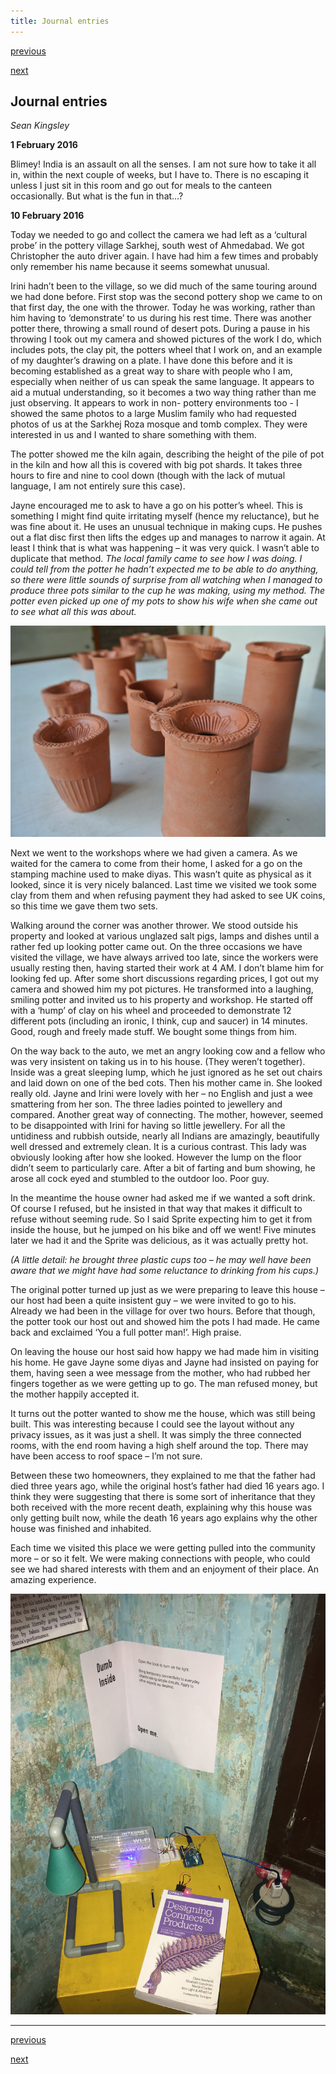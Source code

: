 ```yaml
---
title: Journal entries
---
```


<div id="nav">
  <p class="alignleft"><a href="3_01.html">previous</a></p>
  <p class="alignright"><a href="3_03.html">next</a></p>
  <div style="clear: both;"></div>
</div>

## Journal entries
_Sean Kingsley_

**1 February 2016**

Blimey! India is an assault on all the senses. I am not sure how to take it all in, within the next couple of weeks, but I have to. There is no escaping it unless I just sit in this room and go out for meals to the canteen occasionally. But what is the fun in that…?

**10 February 2016**

Today we needed to go and collect the camera we had left as a ‘cultural probe’ in the pottery village Sarkhej, south west of Ahmedabad. We got Christopher the auto driver again. I have had him a few times and probably only remember his name because it seems somewhat unusual.

Irini hadn’t been to the village, so we did much of the same touring around we had done before. First stop was  the second pottery shop we came to on that first day, the one with the thrower. Today he was working, rather than him having to ‘demonstrate’ to us during his rest time. There was another potter there, throwing a small round of desert pots. During a pause in his throwing I took out my camera and showed pictures of the work I do, which includes pots, the clay pit, the potters wheel that I work on, and an example of my daughter’s drawing on a plate. I have done this before and it is becoming established as a great way to share with people who I am, especially when neither of us can speak the same language. It appears to aid a mutual understanding, so it becomes a two way thing rather than me just observing. It appears to work in non- pottery environments too - I showed the same photos to a large Muslim family who had requested photos of us at the Sarkhej Roza mosque and tomb complex. They were interested in us and I wanted to share something with them.

The potter showed me the kiln again, describing the height of the pile of pot in the kiln and how all this is covered with big pot shards. It takes three hours to fire and nine to cool down (though with the lack of mutual language, I am not entirely sure this case).

Jayne encouraged me to ask to have a go on his potter’s wheel. This is something I might find quite irritating myself (hence my reluctance), but he was fine about it. He uses an unusual technique in making cups. He pushes out a flat disc first then lifts the edges up and manages to narrow it again. At least I think that is what was happening
–	it was very  quick.  I  wasn’t able to duplicate that method. _The local family came to see how I was doing. I could tell from the potter he hadn’t expected me to be able to do anything, so there were little sounds of surprise from all watching when I managed to produce three pots similar to the cup he was making, using my method. The potter even picked up one of my pots to show his wife when she came out to see what all this was about._

![](images/19.jpg)

Next we went to the workshops where we had given a camera. As we waited for the camera to come from their home, I asked for a go on the stamping machine used to make diyas. This wasn’t quite as physical as it looked, since it is very nicely balanced. Last time we visited we took some clay from them and when refusing payment they had asked to see UK coins, so this time we gave them two sets.

Walking around the corner was another thrower. We stood outside his property and looked at various unglazed salt pigs, lamps and dishes until a rather fed up looking potter came out. On the three occasions we have visited the village, we have always arrived too late, since the workers were usually resting then, having started their work at 4 AM. I don’t  blame him for looking fed up. After some short discussions regarding prices, I got out my camera and showed him my  pot pictures. He transformed into a laughing, smiling potter and invited us to his property and workshop. He started off with a ‘hump’ of clay on his wheel and proceeded to demonstrate 12 different pots (including an ironic, I think, cup and saucer) in 14 minutes. Good, rough and freely made stuff. We bought some things from him.

On the way back to the auto, we met an angry looking cow and a fellow who was very insistent on taking us in to his house. (They weren’t together). Inside was a great sleeping lump, which he just ignored as he set out chairs and laid down on one of the bed cots. Then his mother came in. She looked really old. Jayne and Irini were lovely with her – no English and just a wee smattering from her son. The three ladies pointed to jewellery and compared. Another great way of connecting. The mother, however, seemed to be disappointed with Irini for having so little jewellery. For all the untidiness and rubbish outside, nearly all Indians are amazingly, beautifully well dressed and extremely clean. It is a curious contrast. This lady was obviously looking after how she looked. However the lump on the floor didn’t seem to particularly care. After a bit of farting and bum showing, he arose all cock eyed and stumbled to the outdoor loo. Poor guy.

In the meantime the house owner had asked me if we wanted a soft drink. Of course I refused, but he insisted in that way that makes it difficult to refuse without seeming rude. So I said Sprite expecting him to get it from inside the house, but he jumped on his bike and off we went! Five minutes later we had it and the Sprite was delicious, as it was actually pretty hot.

_(A little detail: he brought three plastic cups too – he may well have been aware that we might have had some reluctance to drinking from his cups.)_

The original potter turned up just as we were preparing to leave this house – our host had been a quite insistent guy – we were invited to go to his. Already we had been in the village for over two hours. Before that though, the potter took our host out and showed him the pots I had made. He came back and exclaimed ‘You a full potter man!’. High praise.

On leaving the house our host said how happy we had made him in visiting his home. He gave Jayne some diyas and Jayne had insisted on paying for them, having seen a wee message from the mother, who had rubbed her fingers together as  we were getting up to go. The man refused money, but the mother happily accepted it.

It turns out the potter wanted to show me the house, which was still being built. This was interesting because I could see the layout without any privacy issues, as it was just a shell. It was simply the three connected rooms, with the end room having a high shelf around the top. There may have been access to roof space – I’m not sure.

Between these two homeowners, they explained to me that the father had died three years ago, while the original host’s father had died 16 years ago. I think they were suggesting  that there is some sort of inheritance that they both received with the more recent death, explaining why this house was only getting built now, while the death 16 years ago explains why the other house was finished and inhabited.

Each time we visited this place we were getting pulled into the community more – or so it felt. We were making connections with people, who could see we had shared interests with them and an enjoyment of their place. An amazing experience.

![](images/20.jpg)

---

<div id="nav">
  <p class="alignleft"><a href="3_01.html">previous</a></p>
  <p class="alignright"><a href="3_03.html">next</a></p>
  <div style="clear: both;"></div>
</div>